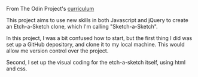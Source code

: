 From The Odin Project's [curriculum](https://www.theodinproject.com/courses/web-development-101/lessons/javascript-and-jquery?ref=lnav)

This project aims to use new skills in both Javascript and jQuery to create an Etch-a-Sketch clone, which I'm calling "Sketch-a-Sketch".

In this project, I was a bit confused how to start, but the first thing I did was set up a GitHub depository, and clone it to my local machine. This would allow me version control over the project.

Second, I set up the visual coding for the etch-a-sketch itself, using html and css.
